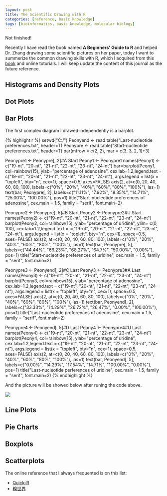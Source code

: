 ```yaml
---
layout: post
title: The Scientific Drawing with R
categories: [reference, basic knowledge]
tags: [bioinformatics, basic knowledge, molecular biology]
---
```

Not finished!

Recently I have read the book named **A Beginners' Guide to R** and helped Dr. Zhang drawing some scientific pictures on her paper, today I want to summerize the common drawing skills with R, which I acquired from this [book](http://lushen.name/en/2013/07/bioconductor-2013/) and online totorials. I will keep update the content of this journal as the future reference.

## Histograms and Density Plots

## Dot Plots

## Bar Plots

The first complex diagram I drawed independently is a barplot. 

{% highlight r %}
setwd("C:/")
Peonyend <- read.table("Last-nucleotide preferences.txt", header=T)
Peonypre <- read.table("Start-nucleotide preferences.txt", header=T)
par(mfrow = c(2, 2), mar = c(3, 3, 2, 1)+3)

Peonypre1 <- Peonypre[, 2]#A Start
Peony1 <- Peonypre1
names(Peony1) <- c("19-nt", "20-nt", "21-nt", "22-nt", "23-nt", "24-nt")
bar=barplot(Peony1, col=rainbow(15), ylab="percentage of adenosine", cex.lab=1.2,legend.text = c("19-nt", "20-nt", "21-nt", "22-nt", "23-nt", "24-nt"), args.legend = list(x = "topleft", bty="n", cex=1), space=0.5, axes=FALSE)
axis(2, at=c(0, 20, 40, 60, 80, 100), labels=c("0%", "20%", "40%", "60%", "80%", "100%"), las=1)
text(bar, Peonypre[, 2], labels=c("11.11%", "7.92%", "8.35%", "14.71%", "25.00%", "100.00%"), pos=1)
title("Start-nucleotide preferences of adenosine", cex.main = 1.5, family = "serif", font.main=2)

Peonypre2 <- Peonypre[, 5]#B Start
Peony2 <- Peonypre2#U Start
names(Peony2) <- c("19-nt", "20-nt", "21-nt", "22-nt", "23-nt", "24-nt")
barplot(Peony2, col=rainbow(15), ylab="percentage of uridine", ylim= c(0, 100), cex.lab=1.2,legend.text = c("19-nt", "20-nt", "21-nt", "22-nt", "23-nt", "24-nt"), args.legend = list(x = "topleft", bty="n", cex=1), space=0.5, axes=FALSE)
axis(2, at=c(0, 20, 40, 60, 80, 100), labels=c("0%", "20%", "40%", "60%", "80%", "100%"), las=1)
text(bar, Peonypre[, 5], labels=c("44.44%", "66.23%", "68.27%", "64.7%", "50.00%", "0.00%"), pos=1)
title("Start-nucleotide preferences of uridine", cex.main = 1.5, family = "serif", font.main=2)

Peonypre3 <- Peonyend[, 2]#C Last
Peony3 <- Peonypre3#A Last
names(Peony3) <- c("19-nt", "20-nt", "21-nt", "22-nt", "23-nt", "24-nt")
barplot(Peony3, col=rainbow(15), ylab="percentage of adenosine", cex.lab=1.2,legend.text = c("19-nt", "20-nt", "21-nt", "22-nt", "23-nt", "24-nt"), args.legend = list(x = "topleft", bty="n", cex=1), space=0.5, axes=FALSE)
axis(2, at=c(0, 20, 40, 60, 80, 100), labels=c("0%", "20%", "40%", "60%", "80%", "100%"), las=1)
text(bar, Peonyend[, 2], labels=c("33.33%", "14.29%", "26.72%", "26.47%", "0.00%", "100.00%"), pos=1)
title("Last-nucleotide preferences of adenosine", cex.main = 1.5, family = "serif", font.main=2)

Peonypre4 <- Peonyend[, 5]#D Last
Peony4 <- Peonypre4#U Last
names(Peony4) <- c("19-nt", "20-nt", "21-nt", "22-nt", "23-nt", "24-nt")
barplot(Peony4, col=rainbow(15), ylab="percentage of uridine", cex.lab=1.2,legend.text = c("19-nt", "20-nt", "21-nt", "22-nt", "23-nt", "24-nt"), args.legend = list(x = "topleft", bty="n", cex=1), space=0.5, axes=FALSE)
axis(2, at=c(0, 20, 40, 60, 80, 100), labels=c("0%", "20%", "40%", "60%", "80%", "100%"), las=1)
text(bar, Peonyend[, 5], labels=c("0.00%", "14.29%", "17.54%", "14.71%", "100.00%", "0.00%"), pos=1)
title("Last-nucleotide perferences of uridine", cex.main = 1.5, family = "serif", font.main=2)
{% endhighlight %}

And the picture will be showed below after runing the code above.

![](http://i.imgur.com/xpwzla8.png)

## Line Plots

## Pie Charts

## Boxplots

## Scatterplots

The online reference that I always frequented is on this list:

- [Quick-R](http://www.statmethods.net/graphs/index.html)
- [糗世界](http://pgfe.umassmed.edu/ou/)
